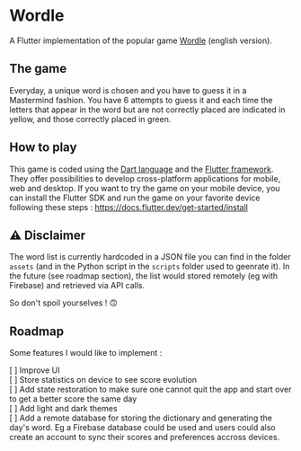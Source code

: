 # Wordle

A Flutter implementation of the popular game [Wordle](https://www.powerlanguage.co.uk/wordle/) (english version).

## The game
Everyday, a unique word is chosen and you have to guess it in a Mastermind fashion.
You have 6 attempts to guess it and each time the letters that appear in the word but are not correctly placed are indicated in yellow, and those correctly placed in green.

## How to play

This game is coded using the [Dart language](https://dart.dev) and the [Flutter framework](https://flutter.dev).
They offer possibilities to develop cross-platform applications for mobile, web and desktop. 
If you want to try the game on your mobile device, you can install the Flutter SDK and run the game on your favorite device following these steps : https://docs.flutter.dev/get-started/install  

## ⚠️ Disclaimer
The word list is currently hardcoded in a JSON file you can find in the folder `assets` (and in the Python script in the `scripts` folder used to geenrate it).
In the future (see roadmap section), the list would stored remotely (eg with Firebase) and retrieved via API calls.

So don't spoil yourselves ! 🙃

## Roadmap

Some features I would like to implement :

[ ] Improve UI  
[ ] Store statistics on device to see score evolution  
[ ] Add state restoration to make sure one cannot quit the app and start over to get a better score the same day  
[ ] Add light and dark themes  
[ ] Add a remote database for storing the dictionary and generating the day's word. Eg a Firebase database could be used and users could also create an account to sync their scores and preferences accross devices.

